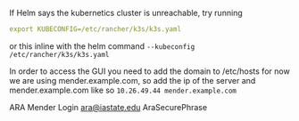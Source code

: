 If Helm says the kubernetics cluster is unreachable, try running
````yaml
export KUBECONFIG=/etc/rancher/k3s/k3s.yaml
````
or this inline with the helm command
`--kubeconfig /etc/rancher/k3s/k3s.yaml`

In order to access the GUI you need to add the domain to /etc/hosts
for now we are using mender.example.com, so add the ip of the server and mender.example.com like so
`10.26.49.44 mender.example.com`


ARA Mender Login
ara@iastate.edu
AraSecurePhrase